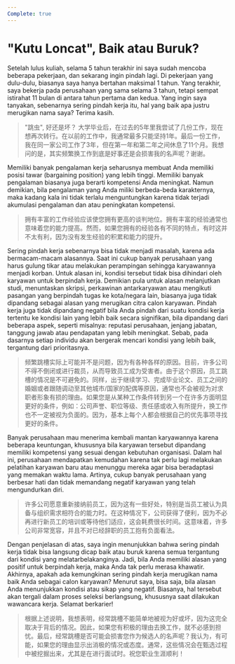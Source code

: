 ```yaml
---
Complete: true
---
```


# "Kutu Loncat", Baik atau Buruk?

Setelah lulus kuliah, selama 5 tahun terakhir ini saya sudah mencoba beberapa pekerjaan, dan sekarang ingin pindah lagi. Di pekerjaan yang dulu-dulu, biasanya saya hanya bertahan maksimal 1 tahun. Yang terakhir, saya bekerja pada perusahaan yang sama selama 3 tahun, tetapi sempat istirahat 11 bulan di antara tahun pertama dan kedua. Yang ingin saya tanyakan, sebenarnya sering pindah kerja itu, hal yang baik apa justru merugikan nama saya? Terima kasih.

> "跳虫", 好还是坏？
> 大学毕业后，在过去的5年里我尝试了几份工作，现在想再次转行。在以前的工作中，我通常最多只能坚持1年。最后一份工作，我在同一家公司工作了3年，但在第一年和第二年之间休息了11个月。我想问的是，其实频繁换工作到底是好事还是会损害我的名声呢？谢谢。

Memiliki banyak pengalaman kerja seharusnya membuat Anda memiliki posisi tawar (bargaining position) yang lebih tinggi. Memiliki banyak pengalaman biasanya juga berarti kompetensi Anda meningkat. Namun demikian, bila pengalaman yang Anda miliki berbeda-beda karakternya, maka kadang kala ini tidak terlalu menguntungkan karena tidak terjadi akumulasi pengalaman dan atau peningkatan kompetensi.

> 拥有丰富的工作经验应该使您拥有更高的谈判地位。拥有丰富的经验通常也意味着您的能力提高。然而，如果您拥有的经验各有不同的特点，有时这并不太有利，因为没有发生经验的积累和能力的提升。

Sering pindah kerja sebenarnya bisa tidak menjadi masalah, karena ada bermacam-macam alasannya. Saat ini cukup banyak perusahaan yang harus gulung tikar atau melakukan perampingan sehingga karyawannya menjadi korban. Untuk alasan ini, kondisi tersebut tidak bisa dihindari oleh karyawan untuk berpindah kerja. Demikian pula untuk alasan melanjutkan studi, menuntaskan skripsi, perkawinan antarkaryawan atau mengikuti pasangan yang berpindah tugas ke kota/negara lain, biasanya juga tidak dipandang sebagai alasan yang merugikan citra calon karyawan. Pindah kerja juga tidak dipandang negatif bila Anda pindah dari suatu kondisi kerja tertentu ke kondisi lain yang lebih baik secara signifikan, bila dipandang dari beberapa aspek, seperti misalnya: reputasi perusahaan, jenjang jabatan, tanggung jawab atau pendapatan yang lebih meningkat. Sebab, pada dasarnya setiap individu akan bergerak mencari kondisi yang lebih baik, tergantung dari prioritasnya.

> 频繁跳槽实际上可能并不是问题，因为有各种各样的原因。目前，许多公司不得不倒闭或进行裁员，从而导致员工成为受害者。由于这个原因，员工跳槽的情况是不可避免的。同样，出于继续学习、完成毕业论文、员工之间的婚姻或者跟随调动至其他城市/国家的配偶等原因，通常也不会被视为对求职者形象有损的理由。如果您是从某种工作条件转到另一个在许多方面明显更好的条件，例如：公司声誉、职位等级、责任感或收入有所提升，换工作也不一定被视为负面的。因为，基本上每个人都会根据自己的优先事项寻找更好的条件。

Banyak perusahaan mau menerima kembali mantan karyawannya karena beberapa keuntungan, khususnya bila karyawan tersebut dipandang memiliki kompetensi yang sesuai dengan kebutuhan organisasi. Dalam hal ini, perusahaan mendapatkan kemudahan karena tak perlu lagi melakukan pelatihan karyawan baru atau menunggu mereka agar bisa beradaptasi yang memakan waktu lama. Artinya, cukup banyak perusahaan yang berbesar hati dan tidak memandang negatif karyawan yang telah mengundurkan diri.

> 许多公司愿意重新接纳前员工，因为这有一些好处，特别是当员工被认为具备与组织需求相符合的能力时。在这种情况下，公司获得了便利，因为不必再进行新员工的培训或等待他们适应，这会耗费很长时间。这意味着，许多公司非常宽容，并且不对已经辞职的员工抱有负面看法。

Dengan penjelasan di atas, saya ingin menunjukkan bahwa sering pindah kerja tidak bisa langsung dicap baik atau buruk karena semua tergantung dari kondisi yang melatarbelakanginya. Jadi, bila Anda memiliki alasan yang positif untuk berpindah kerja, maka Anda tak perlu merasa khawatir. Akhirnya, apakah ada kemungkinan sering pindah kerja merugikan nama baik Anda sebagai calon karyawan? Menurut saya, bisa saja, bila alasan Anda menunjukkan kondisi atau sikap yang negatif. Biasanya, hal tersebut akan tergali dalam proses seleksi berlangsung, khususnya saat dilakukan wawancara kerja. Selamat berkarier!

> 根据上述说明，我想表明，经常跳槽不能简单地被视为好或坏，因为这完全取决于背后的情况。因此，如果您有积极的理由去换工作，就不必感到担忧。最后，经常跳槽是否可能会损害您作为候选人的名声呢？我认为，有可能，如果您的理由显示出消极的情况或态度。通常，这些情况会在甄选过程中被挖掘出来，尤其是在进行面试时。祝您职业生涯顺利！
